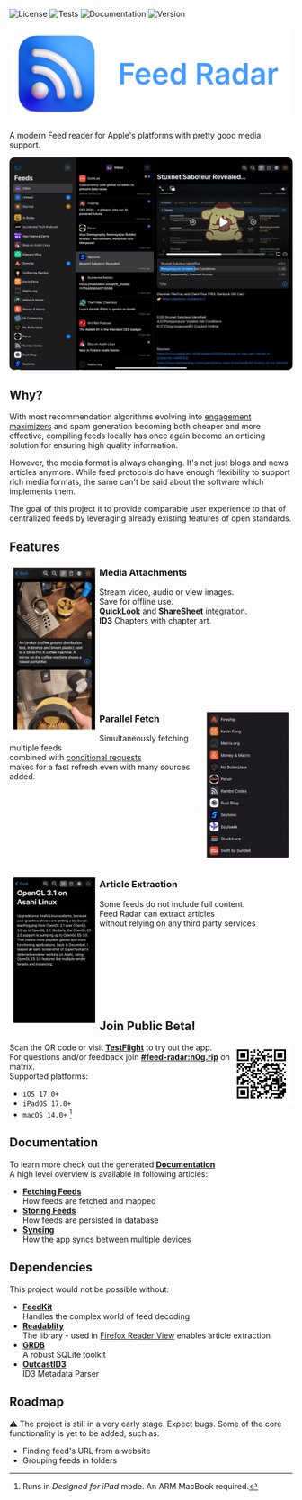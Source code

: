 ![License](https://img.shields.io/github/license/levitatingpineapple/feed-radar)
![Tests](https://img.shields.io/github/actions/workflow/status/levitatingpineapple/feed-radar/tests.yml?label=tests)
![Documentation](https://img.shields.io/github/actions/workflow/status/levitatingpineapple/feed-radar/docc.yml?label=docc)
![Version](https://img.shields.io/github/v/tag/levitatingpineapple/feed-radar?label=version)

<div align=center>
<img src=".readme/banner.png" />
</div>

A modern Feed reader for Apple's platforms with pretty good media support.

![app](.readme/app.webp)

## Why?

With most recommendation algorithms evolving into [engagement maximizers](https://medium.com/understanding-recommenders/whats-right-and-what-s-wrong-with-optimizing-for-engagement-5abaac021851) and spam generation becoming both cheaper and more effective, compiling feeds locally has once again become an enticing solution for ensuring high quality information.

However, the media format is always changing. It's not just blogs and news articles anymore. While feed protocols do have enough flexibility to support rich media formats, the same can't be said about the software which implements them.

The goal of this project it to provide comparable user experience to that of centralized feeds by leveraging already existing features of open standards.

## Features

<img align="left" width="160" src=".readme/media.gif"/>

### Media Attachments

Stream video, audio or view images.\
Save for offline use.\
**QuickLook** and **ShareSheet** integration.\
**ID3** Chapters with chapter art.

<br><br><br><br><br><br><br>

<img align="right" width="160" src=".readme/fetch.gif"/>

### Parallel Fetch

Simultaneously fetching multiple feeds\
combined with [conditional requests](https://developer.mozilla.org/en-US/docs/Web/HTTP/Conditional_requests)\
makes for a fast refresh even with many sources added.

<br><br><br><br><br><br><br><br>

<img align="left" width="160" src=".readme/extract.gif"/>

### Article Extraction

Some feeds do not include full content.\
Feed Radar can extract articles\
without relying on any third party services

<br><br><br><br><br><br><br>

## Join Public Beta!

<img align="right" src=".readme/testFlight.png"/>

Scan the QR code or visit [**TestFlight**](https://testflight.apple.com/join/kRcbarg4) to try out the app.\
For questions and/or feedback join [**#feed-radar:n0g.rip**](https://matrix.to/#/#feed-radar:n0g.rip) on matrix.\
Supported platforms:

- `iOS 17.0+`
- `iPadOS 17.0+`
- `macOS 14.0+` [^1]

[^1]: Runs in *Designed for iPad* mode. An ARM MacBook required.

## Documentation

To learn more check out the generated [**Documentation**](https://levitatingpineapple.github.io/feed-radar/documentation/core)\
A high level overview is available in following articles:

- [**Fetching Feeds**](https://levitatingpineapple.github.io/feed-radar/documentation/core/fetchingfeeds)\
How feeds are fetched and mapped
- [**Storing Feeds**](https://levitatingpineapple.github.io/feed-radar/documentation/core/storingfeeds)\
How feeds are persisted in database
- [**Syncing**](https://levitatingpineapple.github.io/feed-radar/documentation/core/syncing)\
How the app syncs between multiple devices

## Dependencies

This project would not be possible without:

- [**FeedKit**](https://github.com/nmdias/FeedKit)\
Handles the complex world of feed decoding
- [**Readablity**](https://github.com/mozilla/readability)\
The library - used in [Firefox Reader View](https://support.mozilla.org/en-US/kb/firefox-reader-view-clutter-free-web-pages) enables article extraction
- [**GRDB**](https://github.com/groue/GRDB.swift)\
A robust SQLite toolkit
- [**OutcastID3**](https://github.com/CrunchyBagel/OutcastID3)\
ID3 Metadata Parser

## Roadmap

⚠️ The project is still in a very early stage. Expect bugs.
Some of the core functionality is yet to be added, such as:

- Finding feed's URL from a website
- Grouping feeds in folders
